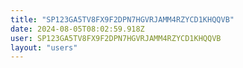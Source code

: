 ```yaml
---
title: "SP123GA5TV8FX9F2DPN7HGVRJAMM4RZYCD1KHQQVB"
date: 2024-08-05T08:02:59.918Z
user: SP123GA5TV8FX9F2DPN7HGVRJAMM4RZYCD1KHQQVB
layout: "users"
---
```

    